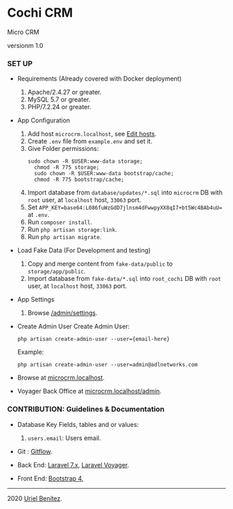 # Cochi CRM

Micro CRM

versionm 1.0

### SET UP

-   Requirements (Already covered with Docker deployment)
    1.  Apache/2.4.27 or greater.
    2.  MySQL 5.7 or greater.
    3.  PHP/7.2.24 or greater.
-   App Configuration

    1. Add host `microcrm.localhost`,
       see [Edit hosts](https://dinahosting.com/ayuda/como-modificar-el-fichero-hosts).
    2. Create `.env` file from `example.env` and set it.
    3. Give Folder permissions:
        ```
        sudo chown -R $USER:www-data storage;
          chmod -R 775 storage;
          sudo chown -R $USER:www-data bootstrap/cache;
          chmod -R 775 bootstrap/cache;
        ```
    4. Import database from `database/updates/*.sql` into `microcrm` DB
       with `root` user, at `localhost` host, `33063` port.
    5. Set `APP_KEY=base64:L086fuWzGdD7jlnsm4dFwwpyXX8qI7+bt5Wc4BAb4uU=` at `.env`.
    6. Run `composer install`.
    7. Run `php artisan storage:link`.
    8. Run `php artisan migrate`.

-   Load Fake Data (For Development and testing)
    1. Copy and merge content from `fake-data/public` to `storage/app/public`.
    2. Import database from `fake-data/*.sql` into `root_cochi` DB
       with `root` user, at `localhost` host, `33063` port.
-   App Settings
    1. Browse [/admin/settings](http://cochi-crm.localhost/admin/settings).
-   Create Admin User
    Create Admin User:
    ```
    php artisan create-admin-user --user={email-here}
    ```
    Example:
    ```
    php artisan create-admin-user --user=admin@adlnetworks.com
    ```
-   Browse at [microcrm.localhost](http://microcrm.localhost).

-   Voyager Back Office at [microcrm.localhost/admin](http://microcrm.localhost/admin).

### CONTRIBUTION: Guidelines & Documentation

-   Database Key Fields, tables and or values:

    1.  `users.email`: Users email.

-   Git :
    [Gitflow](http://nvie.com/posts/a-successful-git-branching-model).
-   Back End:
    [Laravel 7.x](https://laravel.com/docs/7.x),
    [Laravel Voyager](https://docs.laravelvoyager.com).
-   Front End:
    [Bootstrap 4](https://getbootstrap.com/docs/4.0/getting-started/introduction),

---

2020 [Uriel Benítez](https://github.com/UrielBm).
